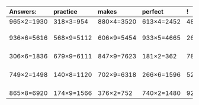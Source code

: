 | Answers: | practice | makes | perfect | ! |
| :--- | :--- | :--- | :--- | :--- |
| 965×2=1930 | 318×3=954 | 880×4=3520 | 613×4=2452 | 480×8=3840 | 
|   |   |   |   |   | 
|   |   |   |   |   | 
|   |   |   |   |   | 
| 936×6=5616 | 568×9=5112 | 606×9=5454 | 933×5=4665 | 262×5=1310 | 
|   |   |   |   |   | 
|   |   |   |   |   | 
|   |   |   |   |   | 
|   |   |   |   |   | 
| 306×6=1836 | 679×9=6111 | 847×9=7623 | 181×2=362 | 783×3=2349 | 
|   |   |   |   |   | 
|   |   |   |   |   | 
|   |   |   |   |   | 
|   |   |   |   |   | 
| 749×2=1498 | 140×8=1120 | 702×9=6318 | 266×6=1596 | 523×6=3138 | 
|   |   |   |   |   | 
|   |   |   |   |   | 
|   |   |   |   |   | 
|   |   |   |   |   | 
| 865×8=6920 | 174×9=1566 | 376×2=752 | 740×2=1480 | 923×3=2769 | 
